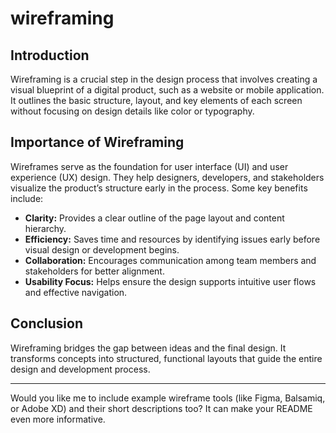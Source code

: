 # wireframing

## Introduction
Wireframing is a crucial step in the design process that involves creating a visual blueprint of a digital product, such as a website or mobile application. It outlines the basic structure, layout, and key elements of each screen without focusing on design details like color or typography.

## Importance of Wireframing
Wireframes serve as the foundation for user interface (UI) and user experience (UX) design. They help designers, developers, and stakeholders visualize the product’s structure early in the process. Some key benefits include:

- **Clarity:** Provides a clear outline of the page layout and content hierarchy.  
- **Efficiency:** Saves time and resources by identifying issues early before visual design or development begins.  
- **Collaboration:** Encourages communication among team members and stakeholders for better alignment.  
- **Usability Focus:** Helps ensure the design supports intuitive user flows and effective navigation.

## Conclusion
Wireframing bridges the gap between ideas and the final design. It transforms concepts into structured, functional layouts that guide the entire design and development process.

---

Would you like me to include example wireframe tools (like Figma, Balsamiq, or Adobe XD) and their short descriptions too? It can make your README even more informative.
